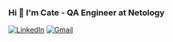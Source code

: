 ### Hi 👋 I'm Cate - QA Engineer at Netology
[![LinkedIn](https://img.shields.io/badge/linkedin-%230077B5.svg?style=for-the-badge&logo=linkedin&logoColor=white)](https://www.linkedin.com/in/cateminaeva/) 
[![Gmail](https://img.shields.io/badge/Gmail-D14836?style=for-the-badge&logo=gmail&logoColor=white)](mailto:cate.minaeva@gmail.com) 


<!--
I'm a QA Engineer with 2 years of professional experience in quality assurance.
**cateminaeva/cateminaeva** is a ✨ _special_ ✨ repository because its `README.md` (this file) appears on your GitHub profile.

Here are some ideas to get you started:

- 🔭 I’m currently working on ...
- 🌱 I’m currently learning ...
- 👯 I’m looking to collaborate on ...
- 🤔 I’m looking for help with ...
- 💬 Ask me about ...
- 📫 How to reach me: ...
- 😄 Pronouns: ...
- ⚡ Fun fact: ...
-->
